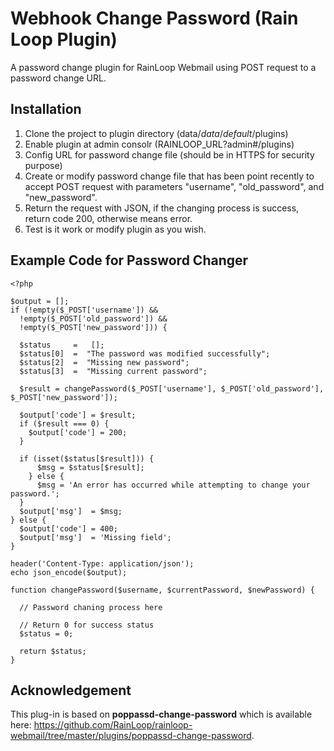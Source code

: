 # Webhook Change Password (Rain Loop Plugin)
A password change plugin for RainLoop Webmail using POST request to a password change URL.

## Installation
1. Clone the project to plugin directory (data/_data_/_default_/plugins)
2. Enable plugin at admin consolr (RAINLOOP_URL?admin#/plugins)
3. Config URL for password change file (should be in HTTPS for security purpose)
4. Create or modify password change file that has been point recently to accept POST request with parameters "username", "old_password", and "new_password".
5. Return the request with JSON, if the changing process is success, return code 200, otherwise means error.
6. Test is it work or modify plugin as you wish.

## Example Code for Password Changer
    <?php
    
    $output = [];
    if (!empty($_POST['username']) &&
      !empty($_POST['old_password']) &&
      !empty($_POST['new_password'])) {
    
      $status     =   [];
      $status[0]  =  "The password was modified successfully";
      $status[2]  =  "Missing new password";
      $status[3]  =  "Missing current password";
    
      $result = changePassword($_POST['username'], $_POST['old_password'], $_POST['new_password']);
    
      $output['code'] = $result;
      if ($result === 0) {
        $output['code'] = 200;
      }
    
      if (isset($status[$result])) {
          $msg = $status[$result];
        } else {
          $msg = 'An error has occurred while attempting to change your password.';
      }
      $output['msg']  = $msg;
    } else {
      $output['code'] = 400;
      $output['msg']  = 'Missing field';
    }
    
    header('Content-Type: application/json');
    echo json_encode($output);
    
    function changePassword($username, $currentPassword, $newPassword) {
    
      // Password chaning process here
      
      // Return 0 for success status
      $status = 0;
    
      return $status;
    }

## Acknowledgement
This plug-in is based on **poppassd-change-password** which is available here: https://github.com/RainLoop/rainloop-webmail/tree/master/plugins/poppassd-change-password.